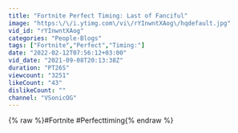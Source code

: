 ```yaml
---
title: "Fortnite Perfect Timing: Last of Fanciful"
image: "https:\/\/i.ytimg.com\/vi\/rYInwntXAog\/hqdefault.jpg"
vid_id: "rYInwntXAog"
categories: "People-Blogs"
tags: ["Fortnite","Perfect","Timing:"]
date: "2022-02-12T07:56:12+03:00"
vid_date: "2021-09-08T20:13:38Z"
duration: "PT26S"
viewcount: "3251"
likeCount: "43"
dislikeCount: ""
channel: "VSonicOG"
---
```

{% raw %}#Fortnite #Perfecttiming{% endraw %}
